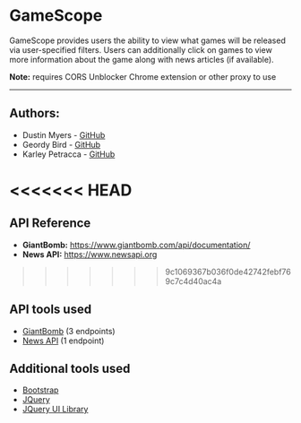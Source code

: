 # GameScope
GameScope provides users the ability to view what games will be released via
user-specified filters. Users can additionally click on games to view more information
about the game along with news articles (if available).

**Note:** requires CORS Unblocker Chrome extension or other proxy to use

___


## Authors:
* Dustin Myers - [GitHub](https://github.com/dustinblainemyers)
* Geordy Bird - [GitHub](https://github.com/gmbirdiv) 
* Karley Petracca - [GitHub](https://github.com/karleypetracca)

<<<<<<< HEAD
=======
## API Reference
* **GiantBomb:** https://www.giantbomb.com/api/documentation/
* **News API:** https://www.newsapi.org 
>>>>>>> 9c1069367b036f0de42742febf769c7c4d40ac4a

## API tools used
* [GiantBomb](https://www.giantbomb.com/api/documentation/) (3 endpoints)
* [News API](https://newsapi.org/docs) (1 endpoint)


## Additional tools used
* [Bootstrap](https://getbootstrap.com/)
* [JQuery](https://api.jquery.com/)
* [JQuery UI Library](https://jqueryui.com/)